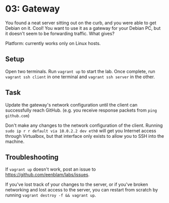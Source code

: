 # 03: Gateway
You found a neat server sitting out on the curb,
and you were able to get Debian on it. Cool!
You want to use it as a gateway for your Debian PC,
but it doesn't seem to be forwarding traffic.
What gives?

Platform: currently works only on Linux hosts.

## Setup
Open two terminals.
Run `vagrant up` to start the lab.
Once complete, run `vagrant ssh client` in one terminal
and `vagrant ssh server` in the other.

## Task
Update the gateway's network configuration until the client
can successfully reach GitHub.
(e.g. you receive response packets from `ping github.com`)

Don't make any changes to the network configuration of the client.
Running `sudo ip r r default via 10.0.2.2 dev eth0`
will get you Internet access through Virtualbox,
but that interface only exists to allow you to SSH into the machine.

## Troubleshooting
If `vagrant up` doesn't work,
post an issue to https://github.com/eenblam/labs/issues.

If you've lost track of your changes to the server,
or if you've broken networking and lost access to the server,
you can restart from scratch by running
`vagrant destroy -f && vagrant up`.
